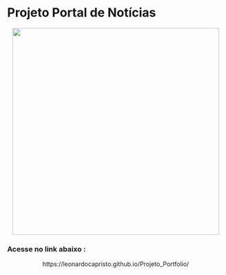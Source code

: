 # Projeto Portal de Notícias

<div align="center">
<img height="480" src="https://user-images.githubusercontent.com/107371070/226392777-381d91af-30dd-4fa2-83f3-e6ac553a0656.PNG"/>
</div>

### Acesse no link abaixo :

<p align="center">
https://leonardocapristo.github.io/Projeto_Portfolio/
</p>

